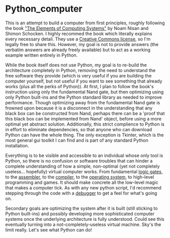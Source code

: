 # Python_computer
This is an attempt to build a computer from first principles, roughly following the book ["The Elements of Computing Systems"](https://www.nand2tetris.org/) by Noam Nisan and Shimon Schocken. I highly recommed the book which literally explains every necessary detail. They use a [Creative Commons license](https://creativecommons.org/licenses/by-nc-sa/3.0/), so I'm legally free to share this. However, my goal is not to provide answers (the verbatim answers are already freely available) but to act as a working example written entirely in Python.

While the book itself does not use Python, my goal is to re-build the architecture completely in Python, removing the need to understand the free software they provide (which is very useful if you are building the computer yourself, but not useful if you want to see something that already works (plus all the perks of Python)). At first, I plan to follow the book's instruction using only the fundamental Nand gate, but then optimizing using only Python built-ins and the Python standard library as needed to improve performance. Though optimizing away from the fundamental Nand gate is frowned upon because it is a disconnect in the understanding that any black box can be constructed from Nand, perhaps there can be a 'proof that this black box can be implemented from Nand' object, before using a more optimal yet abstract solution. Additionally, this strict complience to Python is in effort to eliminate dependencies, so that anyone who can download Python can have the whole thing. The only exception is Tkinter, which is the most general gui toolkit I can find and is part of any standard Python installation.

Everything is to be visible and accessible to an individual whose only tool is Python, so there is no confusion or software troubles that can hinder a complete understanding of how a simple, non-optimal (yet not completely useless... hopefully) virtual computer works. From fundamental [logic gates](https://en.wikipedia.org/wiki/Logic_gate), to the [assembler](https://en.wikipedia.org/wiki/Assembly_language), to the [compiler](https://en.wikipedia.org/wiki/Compiler), to the [operating system](https://en.wikipedia.org/wiki/Operating_system), to high-level programming and games. It should make concrete all the low-level magic that makes a computer tick. As with any new python script, I'd recommend stepping through the code with a [debugger](https://docs.python.org/3/library/pdb.html) to get a feel for what's going on.

Secondary goals are optimizing the system after it is built (still sticking to Python built-ins) and possibly developing more sophisticated computer systems once the underlying architecture is fully understood. Could see this eventually turning into a not-completely-useless virtual machine. Sky's the limit really. Let's see what Python can do!

